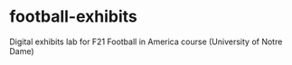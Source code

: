 # football-exhibits
Digital exhibits lab for F21 Football in America course (University of Notre Dame)
